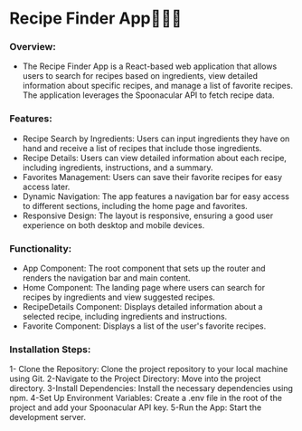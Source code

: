 # Recipe Finder App🥙🥗🍟


### Overview:

- The Recipe Finder App is a React-based web application that allows users to search for recipes based on ingredients, view detailed information about specific recipes, and manage a list of favorite recipes. The application leverages the Spoonacular API to fetch recipe data.


### Features:

- Recipe Search by Ingredients: Users can input ingredients they have on hand and receive a list of recipes that include those ingredients.
- Recipe Details: Users can view detailed information about each recipe, including ingredients, instructions, and a summary.
- Favorites Management: Users can save their favorite recipes for easy access later.
- Dynamic Navigation: The app features a navigation bar for easy access to different sections, including the home page and favorites.
- Responsive Design: The layout is responsive, ensuring a good user experience on both desktop and mobile devices.


### Functionality:

- App Component: The root component that sets up the router and renders the navigation bar and main content.
- Home Component: The landing page where users can search for recipes by ingredients and view suggested recipes.
- RecipeDetails Component: Displays detailed information about a selected recipe, including ingredients and instructions.
- Favorite Component: Displays a list of the user's favorite recipes.

### Installation Steps:
1- Clone the Repository: Clone the project repository to your local machine using Git.
2-Navigate to the Project Directory: Move into the project directory.
3-Install Dependencies: Install the necessary dependencies using npm.
4-Set Up Environment Variables: Create a .env file in the root of the project and add your Spoonacular API key.
5-Run the App: Start the development server.





